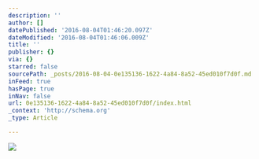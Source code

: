 ```yaml
---
description: ''
author: []
datePublished: '2016-08-04T01:46:20.097Z'
dateModified: '2016-08-04T01:46:06.009Z'
title: ''
publisher: {}
via: {}
starred: false
sourcePath: _posts/2016-08-04-0e135136-1622-4a84-8a52-45ed010f7d0f.md
inFeed: true
hasPage: true
inNav: false
url: 0e135136-1622-4a84-8a52-45ed010f7d0f/index.html
_context: 'http://schema.org'
_type: Article

---
```

![](https://the-grid-user-content.s3-us-west-2.amazonaws.com/54c81964-fef8-4c35-a60e-189aef3c178b.jpg)